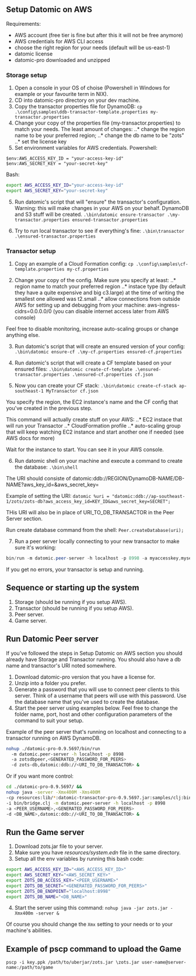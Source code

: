 ## Setup Datomic on AWS

Requirements:
- AWS account (free tier is fine but after this it will not be free anymore)
- AWS credentials for AWS CLI access
- choose the right region for your needs (default will be us-east-1)
- datomic license
- datomic-pro downloaded and unzipped

### Storage setup
1. Open a console in your OS of choise (Powershell in Windows for example or your favourite term in NIX).
1. CD into datomic-pro directory on your dev machine.
2. Copy the transactor properties file for DynamoDB:
`cp .\config\samples\ddb-transactor-template.properties my-transactor.properties`
3. Change your copy of the properties file (my-transactor.properties) to match your needs. The least amount of changes:
..* change the region name to be your preferred region;
..* change the db name to be "zots"
..* set the license key
4. Set environment variables for AWS credentials.
Powershell:
```shell
$env:AWS_ACCESS_KEY_ID = "your-access-key-id"
$env:AWS_SECRET_KEY = "your-secret-key"
```

Bash:
```bash
export AWS_ACCESS_KEY_ID="your-access-key-id"
export AWS_SECRET_KEY="your-secret-key"
```
5. Run datomic's script that will "ensure" the transactor's configuration. Warning: this will make changes in your AWS on your behalf. DynamoDB and S3 stuff will be created.
`.\bin\datomic ensure-transactor .\my-transactor.properties ensured-transactor.properties`

6. Try to run local transactor to see if everything's fine:
`.\bin\transactor .\ensured-transactor.properties`

### Transactor setup

1. Copy an example of a Cloud Formation config:
`cp .\config\samples\cf-template.properties my-cf.properties`

2. Change your copy of the config. Make sure you specify at least:
..* region name to match your preferred region
..* instace type (by default they have a quite expensive and big c3.large) at the time of writing the smallest one allowed was t2.small
..* allow connections from outside AWS for setting up and debugging from your machine: aws-ingress-cidrs=0.0.0.0/0 (you can disable internet access later from AWS console)

Feel free to disable monitoring, increase auto-scaling groups or change anything else.

3. Run datomic's script that will create an ensured version of your config:
`.\bin\datomic ensure-cf .\my-cf.properties ensured-cf.properties`

4. Run datomic's script that will create a CF template based on your ensured files:
`.\bin\datomic create-cf-template .\ensured-transactor.properties .\ensured-cf.properties cf.json`

5. Now you can create your CF stack:
`.\bin\datomic create-cf-stack ap-southeast-1 MyTransactor cf.json`

You specify the region, the EC2 instance's name and the CF config that you've created in the previous step.

This command will actually create stuff on your AWS:
..* EC2 instace that will run your Transactor
..* CloudFormation profile
..* auto-scaling group that will keep watching EC2 instance and start another one if needed (see AWS docs for more)

Wait for the instance to start. You can see it in your AWS console.

6. Run datomic shell on your machine and execute a command to create the database:
`.\bin\shell`

The URI should consiste of datomic:ddb://REGION/DynamoDB-NAME/DB-NAME?aws_key_id=&aws_secret_key=

Example of setting the URI:
`datomic %uri = "datomic:ddb://ap-southeast-1/zots/zots-db?aws_access_key_id=KEY_ID&aws_secret_key=SECRET";`

THis URI will also be in place of URI_TO_DB_TRANSACTOR in the Peer Server section.

Run create database command from the shell:
`Peer.createDatabase(uri);`

7. Run a peer server locally connecting to your new transactor to make sure it's working:
```powershell
bin/run -m datomic.peer-server -h localhost -p 8998 -a myaccesskey,mysecret -d test,datomic:ddb://ap-southeast-1/zots/zots-db?aws_access_key_id="&"aws_secret_key=
```

If you get no errors, your transactor is setup and running.

## Sequence or starting up the system

1. Storage (should be running if you setup AWS).
2. Transactor (should be running if you setup AWS).
3. Peer server.
4. Game server.


## Run Datomic Peer server

If you've followed the steps in Setup Datomic on AWS section you should already have Storage and Transactor running. You should also have a db name and transactor's URI noted somewhere.

1. Download datomic-pro version that you have a license for.
2. Unzip into a folder you prefer.
3. Generate a password that you will use to connect peer clients to this server. Think of a username that peers will use with this password. Use the database name that you've used to create the database.
4. Start the peer server using examples below.
Feel free to change the folder name, port, host and other configuration parameters of the command to suit your setup.

Example of the peer server that's running on localhost and connecting to a transactor running on AWS DynamoDB.

```bash
nohup ./datomic-pro-0.9.5697/bin/run
  -m datomic.peer-server -h localhost -p 8998
  -a zotsdbpeer,<GENERATED_PASSWORD_FOR_PEERS>
  -d zots-db,datomic:ddb://<URI_TO_DB_TRANSACTOR> &
```

Or if you want more control:
```bash
cd ./datomic-pro-0.9.5697/ &&
nohup java -server -Xmx400M -Xms400M
-cp resources:lib/*:datomic-transactor-pro-0.9.5697.jar:samples/clj:bin: clojure.main
-i bin/bridge.clj -m datomic.peer-server -h localhost -p 8998
-a <PEER_USERNAME>,<GENERATED_PASSWORD_FOR_PEERS>
-d <DB_NAME>,datomic:ddb://<URI_TO_DB_TRANSACTOR> &
```

## Run the Game server

1. Download zots.jar file to your server.
2. Make sure you have _resources/system.edn_ file in the same directory.
3. Setup all the env variables by running this bash code:
```bash
export AWS_ACCESS_KEY_ID="<AWS_ACCESS_KEY_ID>"
export AWS_SECRET_KEY="<AWS_SECRET_KEY>"
export ZOTS_DB_ACCESS_KEY="<PEER_USERNAME>"
export ZOTS_DB_SECRET="<GENERATED_PASSWORD_FOR_PEERS>"
export ZOTS_DB_ENDPOINT="localhost:8998"
export ZOTS_DB_NAME="<DB_NAME>"
```
4. Start the server using this command:
  `nohup java -jar zots.jar -Xmx400m -server &`

Of course you should change the `Xmx` setting to your needs or to your machine's abilities.


## Example of pscp command to upload the Game

`pscp -i key.ppk /path/to/uberjar/zots.jar \zots.jar user-name@server-name:/path/to/game`
